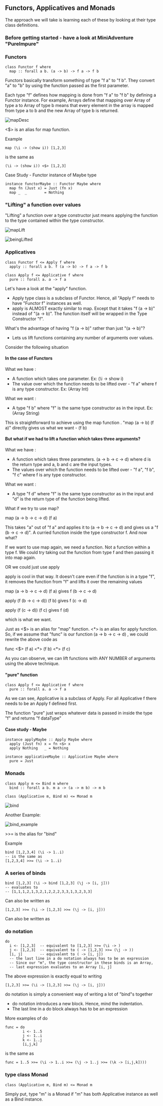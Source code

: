 ## Functors, Applicatives and Monads

The approach we will take is learning each of these by looking at their type class definitions.

### Before getting started - have a look at MiniAdventure "PureImpure"

### Functors

```
class Functor f where
  map :: forall a b. (a -> b) -> f a -> f b
```
Functors basically transform something of type "f a" to "f b". They convert "a" to "b" by using the function passed as the first parameter.

Each type "f" defines how mapping is done from "f a" to "f b" by defining a Functor instance. For example, Arrays define that mapping over Array of type a to Array of type b means that every element in the array is mapped from type a to b and the new Array of type b is returned.

![mapDesc](map.jpeg)

<$> is an alias for map function.

Example
```
map (\i -> (show i)) [1,2,3]
```
is the same as
```
(\i -> (show i)) <$> [1,2,3]
```

Case Study - Functor instance of Maybe type
```
instance functorMaybe :: Functor Maybe where
  map fn (Just x) = Just (fn x)
  map _  _        = Nothing
```

### "Lifting" a function over values

"Lifting" a function over a type constructor just means applying the function to the type contained within the type constructor.

![mapLift](mapLift.jpg)

![beingLifted](beingLifted.jpg)

### Applicatives

```
class Functor f <= Apply f where
  apply :: forall a b. f (a -> b) -> f a -> f b

class Apply f <= Applicative f where
  pure :: forall a. a -> f a
```
Let's have a look at the "apply" function.
* Apply type class is a subclass of Functor. Hence, all "Apply f" needs to have "Functor f" instances as well.
* apply is ALMOST exactly similar to map. Except that it takes "f (a -> b)" instead of "(a -> b)". The function itself will be wrapped in the Type Constructor "f".

What's the advantage of having "f (a -> b)" rather than just "(a -> b)"?
* Lets us lift functions containing any number of arguments over values.

Consider the following situation

#### In the case of Functors

What we have :

* A function which takes one parameter.  Ex: (\i -> show i)
* The value over which the function needs to be lifted over - "f a" where f is any type constructor.  Ex: (Array Int)

What we want :

* A type "f b" where "f" is the same type constructor as in the input. Ex: (Array String)

This is straightforward to achieve using the map function . "map (a -> b) (f a)" directly gives us what we want - (f b)

#### But what if we had to lift a function which takes three arguments?

What we have :

* A function which takes three parameters.  (a -> b -> c -> d) where d is the return type and a, b and c are the input types.
* The values over which the function needs to be lifted over - "f a", "f b", "f c" where f is any type constructor.

What we want :

* A type "f d" where "f" is the same type constructor as in the input and "d" is the return type of the function being lifted.

What if we try to use map?

map (a -> b -> c -> d) (f a)

This takes "a" out of "f a" and applies it to (a -> b -> c -> d) and gives us a "f (b -> c -> d)". A curried function inside the type constructor f. And now what?

If we want to use map again, we need a function. Not a function within a type f. We could try taking out the function from type f and then passing it into map again.

OR we could just use apply

apply is cool in that way. It doesn't care even if the function is in a type "f", it removes the function from "f" and lifts it over the remaining values

map (a -> b -> c -> d) (f a) gives  f (b -> c -> d)

apply (f (b -> c -> d)) (f b)  gives  f (c -> d)

apply (f (c -> d))  (f c)      gives  f (d)

which is what we want.

Just as <$> is an alias for "map" function. <\*> is an alias for apply function. So, if we assume that "func" is our function (a -> b -> c -> d) , we could rewrite the above code as

func <$> (f a) <\*> (f b) <\*> (f c)

As you can observe, we can lift functions with ANY NUMBER of arguments using the above technique.

#### "pure" function

```
class Apply f <= Applicative f where
  pure :: forall a. a -> f a
```

As we can see, Applicative is a subclass of Apply. For all Applicative f there needs to be an Apply f defined first.

The function "pure" just wraps whatever data is passed in inside the type "f" and returns "f dataType"


#### Case study - Maybe
```
instance applyMaybe :: Apply Maybe where
  apply (Just fn) x = fn <$> x
  apply Nothing   _ = Nothing

instance applicativeMaybe :: Applicative Maybe where
  pure = Just
```

### Monads

```
class Apply m <= Bind m where
  bind :: forall a b. m a -> (a -> m b) -> m b

class (Applicative m, Bind m) <= Monad m
```
![bind](bind.jpg)

Another Example:

![bind_example](bind_another_ex.jpg)

\>\>= is the alias for "bind"

Example
```
bind [1,2,3,4] (\i -> 1..i)
-- is the same as
[1,2,3,4] >>= (\i -> 1..i)
```

### A series of binds

```
bind [1,2,3] (\i -> bind [1,2,3] (\j -> [i, j]))
-- evaluates to
-- [1,1,1,2,1,3,2,1,2,2,2,3,3,1,3,2,3,3]
```
Can also be written as
```
[1,2,3] >>= (\i -> [1,2,3] >>= (\j -> [i, j]))
```

Can also be written as
### do notation

```
do
  i <- [1,2,3]  -- equivalent to [1,2,3] >>= (\i -> )
  j <- [1,2,3]  -- equivalent to ( -> [1,2,3] >>= (\j -> ))
  [i, j]        -- equivalent to ( -> [i, j])
  -- the last line in a do notation always has to be an expression
  -- Since our "m", the type constructor in these binds is an Array,
  -- last expression evaluates to an Array [i, j]
```

The above expression is exactly equal to writing
```
[1,2,3] >>= (\i -> [1,2,3] >>= (\j -> [i, j]))
```

do notation is simply a convenient way of writing a lot of "bind"s together

* do notation introduces a new block. Hence, mind the indentation.
* The last line in a do block always has to be an expression

More examples of do

```
func = do
        i <- 1..5
        j <- 1..i
        k <- 1..j
        [i,j,k]
```
is the same as
```
func = 1..5 >>= (\i -> 1..i >>= (\j -> 1..j >>= (\k -> [i,j,k])))
```
### type class Monad
```
class (Applicative m, Bind m) <= Monad m
```
Simply put, type "m" is a Monad if "m" has both Applicative instance as well as a Bind instance.
